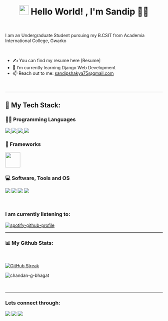 <h1 align="center"><img src="https://raw.githubusercontent.com/MartinHeinz/MartinHeinz/master/wave.gif" width="30px" height="30px" /> Hello World! 
, I'm Sandip 👦‍💻</h1>
<br>

I am an Undergraduate Student
pursuing my B.CSIT from Academia International College, Gwarko

<br>


- ✍ You can find my resume here [Resume]
- 🌱 I’m currently learning Django Web Development
- 📫 Reach out to me: sandipshakya75@gmail.com

<br>
<hr>

## 🚀 My Tech Stack:

### 👨‍💻 Programming Languages

<p>
<a href="https://www.w3.org/html/" target="_blank"> <img src="https://img.icons8.com/color/48/000000/html-5.png"/> </a>
<a href="https://www.w3schools.com/css/" target="_blank"> <img src="https://img.icons8.com/color/48/000000/css3.png"/> </a>
    <a href="https://developer.mozilla.org/en-US/docs/Web/JavaScript" target="_blank"> <img src="https://img.icons8.com/color/48/000000/javascript.png"/> </a>
<a href="https://www.python.org" target="_blank"> <img src="https://img.icons8.com/color/48/000000/python.png"/> </a>
</p>

### 🧰 Frameworks
<p>    
<a href="https://www.djangoproject.com/" target="_blank"> <img src="https://icon-icons.com/downloadimage.php?id=130645&root=2107/PNG/512/&file=file_type_django_icon_130645.png" height="48px" width="48px"/> </a>
</p>

### 💻 Software, Tools and OS
<p>
<a target="_blank" href="https://code.visualstudio.com/"><img src="https://img.icons8.com/color/48/undefined/visual-studio-code-2019.png"/></a>
<a target="_blank" href="https://git-scm.com/"><img src="https://img.icons8.com/color/48/undefined/git.png"/></a>
<a target="_blank" href="https://www.microsoft.com/en-us/software-download/windows10"><img src="https://img.icons8.com/color/48/undefined/windows-10.png"/></a>
<a target="_blank" href="https://www.linux.org/"><img src="https://img.icons8.com/color/48/undefined/linux--v1.png"/></a>
</p>

<br>

### I am currently listening to:

[![spotify-github-profile](https://spotify-github-profile.vercel.app/api/view?uid=kohux1jvi7ze8o2lc2mqe49uz&cover_image=true&theme=natemoo-re&bar_color=53b14f&bar_color_cover=false)](https://github.com/kittinan/spotify-github-profile)
<br>

<hr>

### 📊 My Github Stats:
<br/>

[![GitHub Streak](https://github-readme-streak-stats.herokuapp.com?user=uralsth&theme=ads-juicy-fresh&hide_border=true&date_format=M%20j%5B%2C%20Y%5D)](https://git.io/streak-stats)
<br>
<p align='left'>
  <img align="center" src="https://github-readme-stats.vercel.app/api/top-langs?username=uralsth&show_icons=true&locale=en&layout=compact&theme=chartreuse-dark" alt="chandan-g-bhagat" />  
</p>  
<br/>

<hr>

### Lets connect through:
<a href="https://www.facebook.com/s4sandipsky/"><img src="https://img.icons8.com/fluency/48/undefined/facebook-new.png"/></a>
<a href="https://twitter.com/gooner_ural"><img src="https://img.icons8.com/color/48/000000/twitter--v1.png"/></a>
<a href="https://www.linkedin.com/in/sandip-shakya-8230b91a5/"><img src="https://img.icons8.com/color/48/000000/linkedin.png"/></a>
